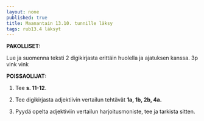 ```yaml
---
layout: none
published: true
title: Maanantain 13.10. tunnille läksy
tags: rub13.4 läksyt
---
```

**PAKOLLISET:**

Lue ja suomenna teksti 2 digikirjasta erittäin huolella ja ajatuksen kanssa. 3p vink vink

**POISSAOLIJAT:**

1. Tee **s. 11-12**.

2. Tee digikirjasta adjektiivin vertailun tehtävät **1a, 1b, 2b, 4a.**

3. Pyydä opelta adjektiviin vertailun harjoitusmoniste, tee ja tarkista sitten.
